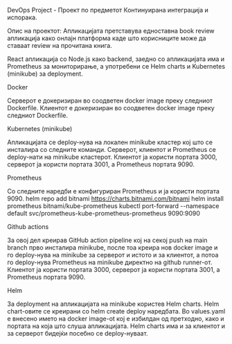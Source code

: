 DevOps Project - Проект по предметот Континуирана интеграција и испорака. 

Опис на проектот: Апликацијата претставува едноставна book review апликација како онлајн платформа каде што корисниците може да ставаат review на прочитана книга. 

React апликација со Node.js како backend, заедно со апликацијата има и Prometheus за мониторирање, а употребени се Helm charts и Kubernetes (minikube) за deployment. 

Docker

Серверот е докеризиран во соодветен docker image преку следниот Dockerfile. 
Клиентот е докеризиран во соодветен docker image преку следниот Dockerfile.

Kubernetes (minikube)

Апликацијата се deploy-нува на локален minikube кластер кој што се инсталира со следните команди.
Серверот, клиентот и Prometheus се deploy-нати на minikube кластерот. Клиентот ја користи портата
3000, серверот ја користи портата 3001, а Prometheus портата 9090. 

Prometheus

Со следните наредби е конфигуриран Prometheus и ја користи портата 9090.
helm repo add bitnami https://charts.bitnami.com/bitnami
helm install prometheus bitnami/kube-prometheus
kubectl port-forward --namespace default svc/prometheus-kube-prometheus-prometheus 9090:9090

Github actions

За овој дел креирав GitHub action pipeline кој на секој push на main branch прво инсталира minikube,
после тоа креира нов docker image и го deploy-нува на minikube за серверот и истото и за клиентот,
а потоа го deploy-нува Prometheus на minikube директно на github runner-от.
Клиентот ја користи портата 3000, серверот ја користи портата 3001, а Prometheus портата 9090.

Helm

За deployment на апликацијата на minikube користев Helm charts.
Helm chart-овите се креирани со helm create deploy наредбата.
Во values.yaml е внесено името на docker image-ot кој е избилдан од претходно, како и портата на
која што слуша апликацијата.
Helm charts има и за клиентот и за серверот бидејќи посебно се deploy-нуваат. 
